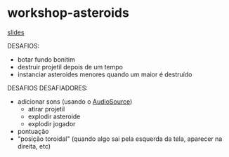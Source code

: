 # workshop-asteroids

[slides](https://docs.google.com/presentation/d/e/2PACX-1vQKcxOMLacZIDottRnOgX2tF6MGSZD9oo07iwxwqNiAe_vH9JJTMbraq_hDYcKg9xkzRUTDHoc5WCdS/pub?start=false&loop=false&delayms=60000)

DESAFIOS:
- botar fundo bonitim
- destruir projetil depois de um tempo
- instanciar asteroides menores quando um maior é destruído

DESAFIOS DESAFIADORES:
- adicionar sons (usando o [AudioSource](https://docs.unity3d.com/ScriptReference/AudioSource.html))
  - atirar projetil
  - explodir asteroide
  - explodir jogador
- pontuação
- "posição toroidal" (quando algo sai pela esquerda da tela, aparecer na direita, etc)

